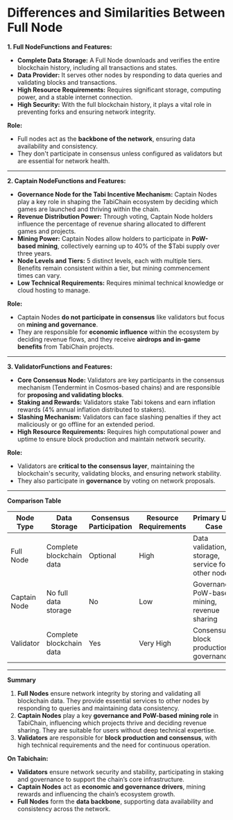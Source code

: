 # Differences and Similarities Between Full Node

**1. Full NodeFunctions and Features:**

* **Complete Data Storage:** A Full Node downloads and verifies the entire blockchain history, including all transactions and states.
* **Data Provider:** It serves other nodes by responding to data queries and validating blocks and transactions.
* **High Resource Requirements:** Requires significant storage, computing power, and a stable internet connection.
* **High Security:** With the full blockchain history, it plays a vital role in preventing forks and ensuring network integrity.

**Role:**

* Full nodes act as the **backbone of the network**, ensuring data availability and consistency.
* They don't participate in consensus unless configured as validators but are essential for network health.

***

**2. Captain NodeFunctions and Features:**

* **Governance Node for the Tabi Incentive Mechanism:** Captain Nodes play a key role in shaping the TabiChain ecosystem by deciding which games are launched and thriving within the chain.
* **Revenue Distribution Power:** Through voting, Captain Node holders influence the percentage of revenue sharing allocated to different games and projects.
* **Mining Power:** Captain Nodes allow holders to participate in **PoW-based mining**, collectively earning up to 40% of the $Tabi supply over three years.
* **Node Levels and Tiers:** 5 distinct levels, each with multiple tiers. Benefits remain consistent within a tier, but mining commencement times can vary.
* **Low Technical Requirements:** Requires minimal technical knowledge or cloud hosting to manage.

**Role:**

* Captain Nodes **do not participate in consensus** like validators but focus on **mining and governance**.
* They are responsible for **economic influence** within the ecosystem by deciding revenue flows, and they receive **airdrops and in-game benefits** from TabiChain projects.

***

**3. ValidatorFunctions and Features:**

* **Core Consensus Node:** Validators are key participants in the consensus mechanism (Tendermint in Cosmos-based chains) and are responsible for **proposing and validating blocks**.
* **Staking and Rewards:** Validators stake Tabi tokens and earn inflation rewards (4% annual inflation distributed to stakers).
* **Slashing Mechanism:** Validators can face slashing penalties if they act maliciously or go offline for an extended period.
* **High Resource Requirements:** Requires high computational power and uptime to ensure block production and maintain network security.

**Role:**

* Validators are **critical to the consensus layer**, maintaining the blockchain's security, validating blocks, and ensuring network stability.
* They also participate in **governance** by voting on network proposals.

***

**Comparison Table**

| Node Type    | Data Storage             | Consensus Participation | Resource Requirements | Primary Use Case                                  |
| ------------ | ------------------------ | ----------------------- | --------------------- | ------------------------------------------------- |
| Full Node    | Complete blockchain data | Optional                | High                  | Data validation, storage, service for other nodes |
| Captain Node | No full data storage     | No                      | Low                   | Governance, PoW-based mining, revenue sharing     |
| Validator    | Complete blockchain data | Yes                     | Very High             | Consensus, block production, governance           |

***

**Summary**

1. **Full Nodes** ensure network integrity by storing and validating all blockchain data. They provide essential services to other nodes by responding to queries and maintaining data consistency.
2. **Captain Nodes** play a key **governance and PoW-based mining role** in TabiChain, influencing which projects thrive and deciding revenue sharing. They are suitable for users without deep technical expertise.
3. **Validators** are responsible for **block production and consensus**, with high technical requirements and the need for continuous operation.

**On Tabichain:**

* **Validators** ensure network security and stability, participating in staking and governance to support the chain’s core infrastructure.
* **Captain Nodes** act as **economic and governance drivers**, mining rewards and influencing the chain’s ecosystem growth.
* **Full Nodes** form the **data backbone**, supporting data availability and consistency across the network.
